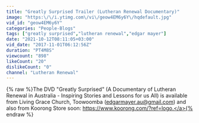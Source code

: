 ```yaml
---
title: "Greatly Surprised Trailer (Lutheran Renewal Documentary)"
image: "https:\/\/i.ytimg.com\/vi\/geow4EM6y6Y\/hqdefault.jpg"
vid_id: "geow4EM6y6Y"
categories: "People-Blogs"
tags: ["greatly surprised","lutheran renewal","edgar mayer"]
date: "2021-10-12T08:11:05+03:00"
vid_date: "2017-11-01T06:12:56Z"
duration: "PT4M8S"
viewcount: "898"
likeCount: "20"
dislikeCount: "0"
channel: "Lutheran Renewal"
---
```

{% raw %}The DVD &quot;Greatly Surprised&quot; (A Documentary of Lutheran Renewal in Australia - Inspiring Stories and Lessons for us All) is available from Living Grace Church, Toowoomba (edgarmayer.au@gmail.com) and also from Koorong Store soon: <a rel="nofollow" target="blank" href="https://www.koorong.com/?ref=logo.">https://www.koorong.com/?ref=logo.</a>{% endraw %}
